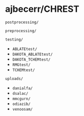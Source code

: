 # ajbecerr/CHREST

```postprocessing/```

```preprocessing/```

```testing/```
- ```ABLATEtest/```
- ```DAKOTA_ABLATEtest/```
- ```DAKOTA_TCHEMtest/```
- ```RMGtest/```
- ```TCHEMtest/```

```uploads/```
- ```danialfa/```
- ```dsalac/```
- ```mmcgurn/```
- ```odiazib/```
- ```venoosam/```